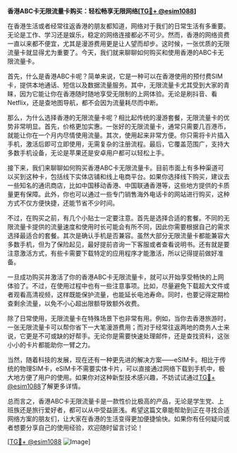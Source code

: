 **香港ABC卡无限流量卡购买：轻松畅享无限网络[[TG💪+ @esim1088](https://t.me/s/esim1088)]**

在香港生活或者经常往返香港的朋友都知道，网络对于我们的日常生活有多重要。无论是工作、学习还是娱乐，稳定的网络连接都必不可少。然而，香港的网络资费一直以来都不便宜，尤其是漫游费用更是让人望而却步。这时候，一张优质的无限流量卡就显得尤为重要了。今天，我们就来聊聊如何购买和使用香港的ABC卡无限流量卡。

首先，什么是香港ABC卡呢？简单来说，它是一种可以在香港使用的预付费SIM卡，提供本地通话、短信以及数据流量服务。其中，无限流量卡尤其受到大家的青睐，因为它能让你在香港随时随地享受无限制的上网体验。无论是刷抖音、看Netflix，还是查地图导航，都不会因为流量耗尽而中断。

那么，为什么选择香港的无限流量卡呢？相比起传统的漫游套餐，无限流量卡的优势非常明显。首先，价格更加实惠。一张好的无限流量卡，通常只需要几百港币，就能让你在一个月内尽情使用流量。其次，使用起来非常方便。你只需将卡片插入手机，激活后即可立即使用，无需复杂的注册流程。最后，它覆盖范围广，支持大多数手机设备，无论是苹果还是安卓用户都可以轻松上手。

接下来，我们来聊聊如何购买香港ABC卡无限流量卡。目前市面上有多种渠道可以买到这种卡，包括线下实体店铺和线上电商平台。如果你选择线下购买，建议去一些知名的通讯商店，比如中国移动香港、中国联通香港等，这些地方提供的卡质量更有保障。此外，你也可以通过一些专门销售海外电话卡的网站进行购买，这种方式不仅方便快捷，还能节省不少时间。

不过，在购买之前，有几个小贴士一定要注意。首先是选择合适的套餐。不同的无限流量卡提供的流量速度和使用时长可能会有所不同，因此你需要根据自己的需求选择最适合的套餐。其次是确认手机是否兼容。虽然大部分无限流量卡都能兼容大多数手机，但为了保险起见，最好提前咨询一下客服或者查看说明书。还有就是要注意激活方式，有些卡需要下载特定的应用程序才能激活，所以记得提前做好准备。

一旦成功购买并激活了你的香港ABC卡无限流量卡，就可以开始享受畅快的上网体验了。不过，在使用过程中也有一些注意事项。比如，尽量避免下载超大文件或者观看高清视频，这样既能保护流量，也能延长电池寿命。同时，也要记得定期检查剩余流量，以免不小心超出限额导致额外收费。

除了日常使用，无限流量卡在特殊场景下也非常有用。例如，当你去香港旅游时，一张无限流量卡可以帮你省下一大笔漫游费用；而对于经常往返两地的商务人士来说，它更是不可或缺的好帮手。无论你是需要快速处理邮件，还是查找资料，这张小小的卡片都能助你一臂之力。

当然，随着科技的发展，现在还有一种更先进的解决方案——eSIM卡。相比于传统的物理SIM卡，eSIM卡不需要实体卡片，可以直接通过网络下载到手机中，极大地方便了用户的使用。如果你对这种新型技术感兴趣，不妨试试通过[TG💪+ @esim1088](https://t.me/s/esim1088)了解更多详情。

总而言之，香港ABC卡无限流量卡是一款性价比极高的产品，无论是学生党、上班族还是旅行爱好者，都可以从中受益匪浅。希望这篇文章能帮助到正在寻找合适网络方案的朋友们，让大家在香港的生活变得更加便捷愉快。如果你有任何疑问或者想要分享自己的使用经验，欢迎随时留言讨论！

[[TG💪+ @esim1088](https://t.me/s/esim1088) ![Image](https://i.postimg.cc/4NQfJmqS/Snipaste-2025-05-13-00-14-12.png)]